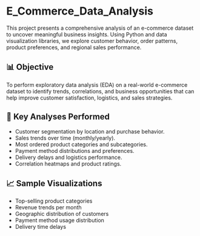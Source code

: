 # E_Commerce_Data_Analysis

This project presents a comprehensive analysis of an e-commerce dataset to uncover meaningful business insights. Using Python and data visualization libraries, we explore customer behavior, order patterns, product preferences, and regional sales performance.

## 📊 Objective

To perform exploratory data analysis (EDA) on a real-world e-commerce dataset to identify trends, correlations, and business opportunities that can help improve customer satisfaction, logistics, and sales strategies.

## 📌 Key Analyses Performed

- Customer segmentation by location and purchase behavior.
- Sales trends over time (monthly/yearly).
- Most ordered product categories and subcategories.
- Payment method distributions and preferences.
- Delivery delays and logistics performance.
- Correlation heatmaps and product ratings.

## 📈 Sample Visualizations

- Top-selling product categories
- Revenue trends per month
- Geographic distribution of customers
- Payment method usage distribution
- Delivery time delays
